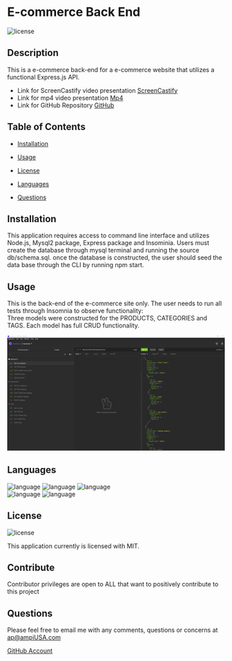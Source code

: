 # E-commerce Back End
  ![license](https://img.shields.io/badge/license-MIT-critical?./license/MIT)

  ## Description
 This is a e-commerce back-end for a e-commerce website that utilizes a functional Express.js API.  

  * Link for ScreenCastify video presentation [ScreenCastify](https://drive.google.com/file/d/1fw57Kk3Ab8b0ung0dsrAfbNe5bf_SPdg/view?usp=sharing)  
  * Link for mp4 video presentation [Mp4](https://drive.google.com/file/d/12rGvHufc6_U9QWmerB1FYWUvQaD9pb5c/view?usp=sharing)    
  * Link for GitHub Repository [GitHub](https://github.com/a7063p/week-13-challenge.git)  


  ## Table of Contents
  * [Installation](#Installation)
  * [Usage](#Usage)
  * [License](#License)
  * [Languages](#Languages)  
  
  
  * [Questions](##Questions) 
  

  ## Installation
  This application requires access to command line interface and utilizes Node.js, Mysql2 package, Express package and Insominia. Users must create the database through mysql terminal and running the source db/schema.sql. once the database is constructed, the user should seed the data base through the CLI by running npm start.

  ## Usage
  This is the back-end of the e-commerce site only. The user needs to run all tests through Insomnia to observe functionality:  
  Three models were constructed for the PRODUCTS, CATEGORIES and TAGS. Each model has full CRUD functionality.
  

  ![image](./image/e-commerce.PNG)  
  
  ## Languages  
  ![language](https://img.shields.io/badge/JavaScript-critical)  ![language](https://img.shields.io/badge/ES6-critical)  ![language](https://img.shields.io/badge/Node-critical)  
  ![language](https://img.shields.io/badge/Insomnia-critical)  ![language](https://img.shields.io/badge/mysql2-critical)   
 

  ## License
  ![license](https://img.shields.io/badge/license-MIT-critical)
  
  This application currently is licensed with MIT. 
 

  


  ## Contribute
  Contributor privileges are open to ALL that want to positively contribute to this project

  
  

  ## Questions
  Please feel free to email me with any comments, questions or concerns at ap@ampiUSA.com

  [GitHub Account](https://github.com/a7063p)
